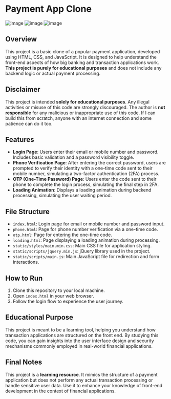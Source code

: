 # Payment App Clone

![image](https://github.com/user-attachments/assets/6524b4ee-e04c-4e51-89cd-a542cf0a5a59)
![image](https://github.com/user-attachments/assets/3a580bb5-72fc-482e-b7db-bff7dcf18221)
![image](https://github.com/user-attachments/assets/2d0075ac-4540-40a8-9b51-33d370477b62)

## Overview
This project is a basic clone of a popular payment application, developed using HTML, CSS, and JavaScript. It is designed to help understand the front-end aspects of how big banking and transaction applications work. **This project is purely for educational purposes** and does not include any backend logic or actual payment processing.

## Disclaimer
This project is intended **solely for educational purposes**. Any illegal activities or misuse of this code are strongly discouraged. The author is **not responsible** for any malicious or inappropriate use of this code. If I can build this from scratch, anyone with an internet connection and some patience can do it too.

## Features
- **Login Page**: Users enter their email or mobile number and password. Includes basic validation and a password visibility toggle.
- **Phone Verification Page**: After entering the correct password, users are prompted to verify their identity with a one-time code sent to their mobile number, simulating a two-factor authentication (2FA) process.
- **OTP (One-Time Password) Page**: Users enter the code sent to their phone to complete the login process, simulating the final step in 2FA.
- **Loading Animation**: Displays a loading animation during backend processing, simulating the user waiting period.

## File Structure
- `index.html`: Login page for email or mobile number and password input.
- `phone.html`: Page for phone number verification via a one-time code.
- `otp.html`: Page for entering the one-time code.
- `loading.html`: Page displaying a loading animation during processing.
- `static/styles/main.min.css`: Main CSS file for application styling.
- `static/scripts/jquery.min.js`: jQuery library used in the project.
- `static/scripts/main.js`: Main JavaScript file for redirection and form interactions.

## How to Run
1. Clone this repository to your local machine.
2. Open `index.html` in your web browser.
3. Follow the login flow to experience the user journey.

## Educational Purpose
This project is meant to be a learning tool, helping you understand how transaction applications are structured on the front end. By studying this code, you can gain insights into the user interface design and security mechanisms commonly employed in real-world financial applications.

## Final Notes
This project is a **learning resource**. It mimics the structure of a payment application but does not perform any actual transaction processing or handle sensitive user data. Use it to enhance your knowledge of front-end development in the context of financial applications.